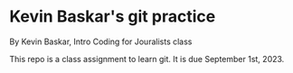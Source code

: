 # Kevin Baskar's git practice

By Kevin Baskar, Intro Coding for Jouralists class

This repo is a class assignment to learn git. It is due September 1st, 2023. 
